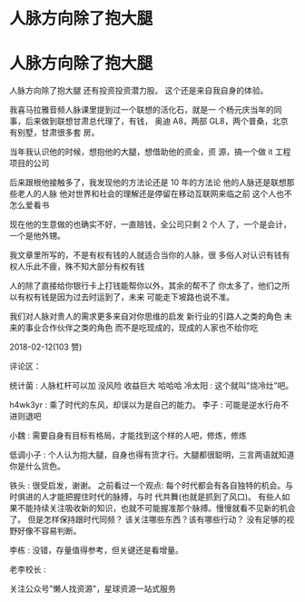 # 人脉方向除了抱大腿

# 人脉方向除了抱大腿

人脉方向除了抱大腿 还有投资投资潜力股。 这个还是来自我自身的体验。

我喜马拉雅音频人脉课里提到过一个联想的活化石，就是一 个杨元庆当年的同事，后来做到联想甘肃总代理了，有钱， 奥迪 A8，两部 GL8，两个普桑，北京有别墅，甘肃很多套 房。

当年我认识他的时候，想抱他的大腿，想借助他的资金，资 源，搞一个做 it 工程项目的公司

后来跟根他接触多了，我发现他的方法论还是 10 年的方法论 他的人脉还是联想那些老人的人脉 他对世界和社会的理解还是停留在移动互联网来临之前 这个人也不怎么爱看书

现在他的生意做的也确实不好，一直赔钱，全公司只剩 2 个人 了，一个是会计，一个是他外甥。

我文章里所写的，不是有权有钱的人就适合当你的人脉，很 多俗人对认识有钱有权人乐此不疲，殊不知大部分有权有钱

人的除了直接给你银行卡上打钱能帮你以外，其余的帮不了 你太多了，他们之所以有权有钱是因为过去时运到了，未来 可能走下坡路也说不准。

我们对人脉对贵人的需求更多来自对你思维的启发 新行业的引路人之类的角色 未来的事业合作伙伴之类的角色 而不是吃现成的，现成的人家也不给你吃

2018-02-12(103 赞)

评论区：

统计菌 : 人脉杠杆可以加 没风险 收益巨大 哈哈哈 冷太阳 : 这个就叫“烧冷灶”吧。

h4wk3yr : 乘了时代的东风，却误以为是自己的能力。 李子 : 可能是逆水行舟不进则退吧

小魏 : 需要自身有目标有格局，才能找到这个样的人吧，修炼，修炼

低调小子 : 个人认为抱大腿，自身也得有货才行。大腿都很聪明，三言两语就知道你是什么货色。

铁头 : 很受启发，谢谢。 之前看过一个观点: 每个时代都会有各自独特的机会。与时俱进的人才能把握住时代的脉搏，与时 代共舞(也就是抓到了风口)。 有些人如果不能持续关注吸收新的知识，也就不可能握准那个脉搏。慢慢就看不见新的机会 了。 但是怎样保持跟时代同频？ 该关注哪些东西？该有哪些行动？ 没有足够的视野好像不容易判断。

李栋 : 没错，存量值得参考，但关键还是看增量。

老李校长 :

关注公众号"懒人找资源"，星球资源一站式服务